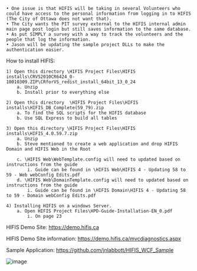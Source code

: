 	• One issue is that HIFIS will be taking in several Volunteers who could have access to the personal information from logging in to HIFIS (The City of Ottawa does not want that).
	• The City wants the PIT survey external to the HIFIS internal admin main page post login but still saves information to the same database.
	• As put SIMPLY a survey with a way to track the volunteers and the people that log the information.
	• Jason will be updating the sample project DLLs to make the authentication easier.


How to install HIFIS: 

	1) Open this directory \HIFIS Project Files\HIFIS installs\CRVS2010CR6424_0-10010309.ZIP\CRforVS_redist_install_64bit_13_0_24
		a. Unzip
		b. Install prior to everything else 
		
	2) Open this directory  \HIFIS Project Files\HIFIS installs\HIFIS_DB_Complete(59_79).zip 
		a. To find the SQL scripts for the HIFIS database
		b. Use SQL Express to build all tables 
		
	3) Open this directory \HIFIS Project Files\HIFIS installs\HIFIS_4.0.59.7.zip 
		a. Unzip
		b. Steve mentioned to create a web application and drop HIFIS Domain and HIFIS Web in the Root
		
		c. \HIFIS Web\WebTemplate.config will need to updated based on instructions from the guide 
			i. Guide can be found in \HIFIS Web\HIFIS 4 - Updating 58 to 59 - Web webConfig Edits.pdf
		d. \HIFIS Web\DomainTemplate.config will need to updated based on instructions from the guide 
			i. Guide can be found in \HIFIS Domain\HIFIS 4 - Updating 58 to 59 - Domain webConfig Edits.pdf
		
	4) Installing HIFIS on a windows Server.
		a. Open HIFIS Project Files\HPD-Guide-Installation-EN_0.pdf 
			i. On page 23

   HIFIS Demo Site: https://demo.hifis.ca
   
   HIFIS Demo Site information: https://demo.hifis.ca/mvcdiagnostics.aspx
   
   Sample Application: https://github.com/jnlabbott/HIFIS_WCF_Sample

![image](https://github.com/ModestNacho/PIT-Survey/assets/102768902/e21811f1-15ac-4d95-a327-7fb8b5cad469)

